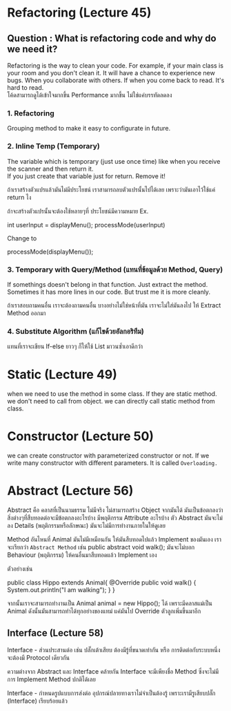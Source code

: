 # Refactoring (Lecture 45)

## Question : What is refactoring code and why do we need it?

Refactoring is the way to clean your code. For example, if your main class is your room and you don't clean it. It will have a chance to experience new bugs.
When you collaborate with others. If when you come back to read. It's hard to read. <br>
โค้ดสามารถดูได้เข้าใจมากขึ้น Performance มากขึ้น ไม่ใช่แค่บรรทัดลดลง

### 1. Refactoring
Grouping method to make it easy to configurate in future.

### 2. Inline Temp (Temporary)
The variable which is temporary (just use once time) like when you receive the scanner and then return it. <br>
If you just create that variable just for return. Remove it! <br>

ถ้าเราสร้างตัวแปรแล้วมันไม่มีประโยชน์ เราสามารถลบตัวแปรนั้นไปได้เลย เพราะว่ามันเอาไว้ใช้แค่ return ไง

ถ้าจะสร้างตัวแปรนั้นจะต้องใช้หลายๆที่ ประโยชน์มีความหมาย
Ex.

int userInput = displayMenu();
processMode(userInput)

Change to

processMode(displayMenu());

### 3. Temporary with Query/Method (แทนที่ข้อมูลด้วย Method, Query)

If somethings doesn't belong in that function. Just extract the method. Sometimes it has more lines in our code. But trust me it is more cleanly.

ถ้าเราสอบถามคนอื่น เราจะต้องถามคนอื่น บางอย่างไม่ใช่หน้าที่มัน เราจะไม่ใส่มันลงไป ให้ Extract Method ออกมา

### 4. Substitute Algorithm (แก้ไขด้วยอัลกอริทึม)

แทนที่เราจะเขียน If-else ยาวๆ ก็ให้ใช้ List มาวนซ้ำเอาดีกว่า

# Static (Lecture 49)

when we need to use the method in some class. If they are static method. we don't need to call from object. we can directly call static method from class.

# Constructor (Lecture 50)

we can create constructor with parameterized constructor or not.
If we write many constructor with different parameters. It is called `Overloading.`

# Abstract (Lecture 56)

Abstract คือ คลาสที่เป็นนามธรรม ไม่มีจริง ไม่สามารถสร้าง Object จากมันได้ มันเป็นข้อตกลงว่าสิ่งต่างๆที่สืบทอดต่อจะมีข้อตกลงอะไรบ้าง มีพฤติกรรม Attribute อะไรบ้าง
ตัว Abstract มันจะไม่ลง Details (พฤติกรรมหรือลักษณะ) มันจะไม่มีการทำงานภายในให้ดูเลย

Method อันไหนที่ Animal มันไม่มีเหมือนกัน ให้มันสืบทอดไปแล้ว Implement ของมันเอง เราจะเรียกว่า `Abstract Method` 
เช่น public abstract void walk(); มันจะไม่บอก Behaviour (พฤติกรรม) ให้คนอื่นมาสืบทอดแล้ว Implement เอง

ตัวอย่างเช่น


public class Hippo extends Animal{
    @Override
    public void walk() {
        System.out.println("I am walking");
    }
}

จากนั้นเราจะสามารถทำงานเป็น Animal animal = new Hippo(); ได้ เพราะมีคลาสแม่เป็น Animal ดังนั้นมันสามารถทำได้ทุกอย่างของแทม่ แค่มันไป Override ตัวลูกเพิ่มขึ้นมาอีก

## Interface (Lecture 58)
Interface - ส่วนประสานต่อ เช่น ปลั๊กเต้าเสียบ ต้องมีรู้ที่ขนาดเท่ากัน หรือ การติดต่อกับระบบหนึ่งจะต้องมี Protocol เดียวกัน

ความต่างจาก Abstract และ Interface คล้ายกัน Interface จะมีเพียงชื่อ Method ซึ่งจะไม่มีการ Implement Method ปกติได้เลย

Interface - กำหนดรูปแบบการส่งต่อ อุปกรณ์ปลายทางเราไม่จำเป็นต้องรู้ เพราะเรามีรูเสียบปลั๊ก (Interface) เรียบร้อยแล้ว


